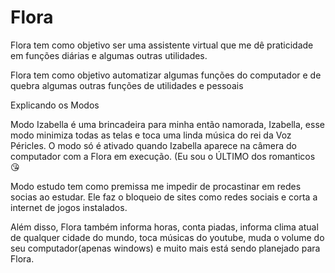 # Flora
Flora tem como objetivo ser uma assistente virtual que me dê praticidade em funções diárias e algumas outras utilidades.

Flora tem como objetivo automatizar algumas funções do computador e de quebra algumas outras funções de utilidades e pessoais

Explicando os Modos 

Modo Izabella é uma brincadeira para minha então namorada, Izabella, esse modo minimiza todas as telas e toca uma linda música do rei da Voz Péricles. O modo
só é ativado quando Izabella aparece na câmera do computador com a Flora em execução. (Eu sou o ÚLTIMO dos romanticos 😘


Modo estudo tem como premissa me impedir de procastinar em redes socias ao estudar. Ele faz o bloqueio de sites como redes sociais e corta a internet de jogos instalados.

Além disso, Flora também informa horas, conta piadas, informa clima atual de qualquer cidade do mundo, toca músicas do youtube, muda o volume do seu computador(apenas windows) e muito mais está sendo planejado para Flora.
